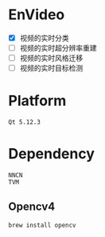 # EnVideo
- [x] 视频的实时分类
- [ ] 视频的实时超分辨率重建
- [ ] 视频的实时风格迁移
- [ ] 视频的实时目标检测
# Platform
    Qt 5.12.3
# Dependency
    NNCN
    TVM
## Opencv4

```sh
brew install opencv
```




